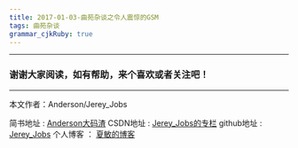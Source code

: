```yaml
---
title: 2017-01-03-曲苑杂谈之令人震惊的GSM 
tags: 曲苑杂谈
grammar_cjkRuby: true
---
```





 ----------
 ### 谢谢大家阅读，如有帮助，来个喜欢或者关注吧！

 ----------
 本文作者：Anderson/Jerey_Jobs


 简书地址   :  [Anderson大码渣][1]
 CSDN地址   :  [Jerey_Jobs的专栏][2]
 github地址 :  [Jerey_Jobs][3]
 个人博客   ： [夏敏的博客][4]
 


  [1]: http://www.jianshu.com/users/016a5ba708a0/latest_articles
  [2]: http://blog.csdn.net/jerey_jobs
  [3]: https://github.com/Jerey-Jobs
  [4]: https://jerey-jobs.github.io/